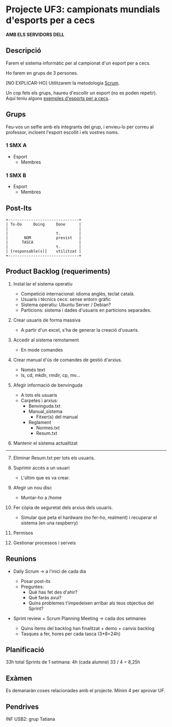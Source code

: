 Projecte UF3: campionats mundials d'esports per a cecs
==================================================

**AMB ELS SERVIDORS DELL**

Descripció
----------

Farem el sistema informàtic per al campionat d'un esport per a cecs.

Ho farem en grups de 3 persones.

[NO EXPLICAR-HO] Utilitzarem la metodologia [Scrum](https://ca.wikipedia.org/wiki/Scrum).

Un cop fets els grups, haureu d'escollir un esport (no es poden repetir). Aquí teniu alguns [exemples d'esports per a cecs](https://www.fcecs.cat/esports/).

Grups
-----

Feu-vos un selfie amb els integrants del grup, i envieu-lo per correu al professor, incloent l'esport escollit i els vostres noms.

### 1 SMX A
* Esport
  * Membres

### 1 SMX B
* Esport
  * Membres

Post-Its
--------

```
+-------------------------------+
| To-Do     Doing     Done      |
|                               |
|                     t.        |
|       NOM           previst   |
|      TASCA                    |
|                     t.        |
| [responsable(s)]    utilitzat |
+-------------------------------+
```

Product Backlog (requeriments)
---------------
1. Instal·lar el sistema operatiu
   - Competició internacional: idioma anglès, teclat català.
   - Usuaris i tècnics cecs: sense entorn gràfic
   - Sistema operatiu: Ubuntu Server / Debian?
   - Particions: sistema i dades d'usuaris en particions separades.

2. Crear usuaris de forma massiva
   - A partir d'un excel, s'ha de generar la creació d'usuaris.

3. Accedir al sistema remotament
   - En mode comandes

4. Crear manual d'ús de comandes de gestió d'arxius.
   - Només text
   - ls, cd, mkdir, rmdir, cp, mv...

5. Afegir informació de benvinguda
   - A tots els usuaris
   - Carpetes i arxius:
     - Benvinguda.txt
     - Manual_sistema
       - Fitxer(s) del manual
     - Reglament
       - Normes.txt
       - Resum.txt

6. Mantenir el sistema actualitzat


---

7. Eliminar Resum.txt per tots els usuaris.

8. Suprimir accés a un usuari
   - L'últim que es va crear.

8. Afegir un nou disc
   - Muntar-ho a /home

9. Fer còpia de seguretat dels arxius dels usuaris.
   - Simular que peta el hardware (no fer-ho, realment) i recuperar el sistema (en una raspberry)

10. Permisos

11. Gestionar processos i serveis



Reunions
--------
- Daily Scrum -> a l'inici de cada dia
  - Posar post-its
  - Preguntes:
    - Què has fet des d'ahir?
    - Què faràs avui?
    - Quins problemes t'impedeixen arribar als teus objectius del Sprint?


- Sprint review + Scrum Planning Meeting -> cada dos setmanes
   - Quins ítems del backlog han finalitzat + demo + canvis backlog
   - Tasques a fer, hores per cada tasca (3*8=24h)


Planificació
------------
33h total
Sprints de 1 setmana: 4h (cada alumne)
33 / 4 = 8,25h


Exàmen
------
Es demanaràn coses relacionades amb el projecte. Mínim 4 per aprovar UF.


Pendrives
---------

INF USB2: grup Tatiana
